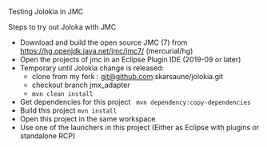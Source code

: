 Testing Jolokia in JMC

Steps to try out Joloka with JMC
* Download and build the open source JMC (7) from https://hg.openjdk.java.net/jmc/jmc7/ (mercurial/hg)
* Open the projects of jmc in an Eclipse Plugin IDE (2019-09 or later)
* Temporary until Jolokia change is released:
  * clone from my fork : git@github.com:skarsaune/jolokia.git
  * checkout branch jmx_adapter
  * `mvn clean install`
* Get dependencies for this project ` mvn dependency:copy-dependencies`
* Build this project `mvn install`
* Open this project in the same workspace
* Use one of the launchers in this project (Either as Eclipse with plugins or standalone RCP)

